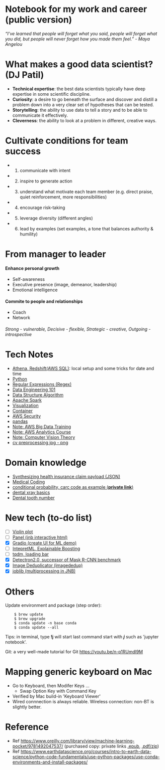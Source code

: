 # Notebook for my work and career (public version)

*“I’ve learned that people will forget what you said, people will forget what you did, but people will never forget how you made them feel.” - Maya Angelou*

# What makes a good data scientist? (DJ Patil)
- **Technical expertise**: the best data scientists typically have deep expertise in some scientific discipline.
- **Curiosity**: a desire to go beneath the surface and discover and distill a problem down into a very clear set of hypotheses that can be tested.
- **Storytelling**: the ability to use data to tell a story and to be able to communicate it effectively.
- **Cleverness**: the ability to look at a problem in different, creative ways.

# Cultivate conditions for team success
- 1. communicate with intent
- 2. inspire to generate action
- 3. understand what motivate each team member (e.g. direct praise, quiet reinforcement, more responsibilities)
- 4. encourage risk-taking
- 5. leverage diversity (different angles)
- 6. lead by examples (set examples, a tone that balances authority & humility)

# From manager to leader 
#### Enhance personal growth
- Self-awareness
- Executive presence (image, demeanor, leadership)
- Emotional intelligence

#### Commite to people and relationships
- Coach
- Network
###### Strong - vulnerable, Decisive - flexible, Strategic - creative, Outgoing - introspective

# Tech Notes
- [Athena, Redshift(AWS SQL)](https://github.com/er1czz/tech_notes/blob/main/tech/athena.md): local setup and some tricks for date and time
- [Python](https://github.com/er1czz/tech_notes/blob/main/tech/python.md)
- [Regular Expressions (Regex)](https://github.com/er1czz/tech_notes/blob/main/tech/Regex.md)
- [Data Engineering 101](https://github.com/er1czz/tech_notes/blob/main/tech/data_engineering_101.md)
- [Data Structure Algorithm](https://github.com/er1czz/tech_notes/blob/main/tech/data_structure_algorithm.md)
- [Apache Spark](https://github.com/er1czz/tech_notes/blob/main/tech/spark.md)
- [Visualization](https://github.com/er1czz/tech_notes/blob/main/tech/visualization.md)
- [Container](https://github.com/er1czz/tech_notes/blob/main/tech/container.md)
- [AWS Security](https://github.com/er1czz/tech_notes/blob/main/tech/AWS_security.md)
- [pandas](https://github.com/er1czz/tech_notes/blob/main/tech/pandas.md)
- [Note: AWS Big Data Training](https://github.com/er1czz/tech_notes/blob/main/tech/TrainingNote_AWS_big_data.md)
- [Note: AWS Analytics Course](https://github.com/er1czz/tech_notes/blob/main/tech/Course_AWS_analytics.md)
- [Note: Computer Vision Theory](https://github.com/er1czz/tech_notes/blob/main/tech/Note_course_CV_theory.md)
- [cv preprocessing jpg - png](https://github.com/er1czz/tech_notes/blob/main/tech/cv_preprocessing.md)

# Domain knowledge
- [Synthesizing health insurance claim payload (JSON)](https://github.com/er1czz/tech_notes/blob/main/SME/payload_syn.md)
- [Medical Coding](https://github.com/er1czz/tech_notes/blob/main/SME/Note_medical_coding.md)
- [conditional probability, carc code as example (**private link**)](https://github.com/er1czz/writeup/blob/main/SME/Writeup_Conditional_Probability_for_reason_codes.pdf)
- [dental xray basics](https://github.com/er1czz/tech_notes/blob/main/SME/dentalxrays.md)
- [Dental tooth number](https://github.com/er1czz/tech_notes/blob/main/SME/tooth_number.md)

# New tech (to-do list)
- [ ] [Violin plot](https://en.wikipedia.org/wiki/Violin_plot)
- [ ] [Panel (jnb interactive html)](https://github.com/holoviz/panel)
- [x] [Gradio (create UI for ML demo)](https://github.com/gradio-app/gradio)
- [ ] [IntepretML, Explainable Boosting](https://github.com/interpretml/interpret)
- [ ] [tqdm, loading bar](https://github.com/tqdm/tqdm#usage)
- [x] [Detectron2.0, successor of Mask R-CNN benchmark](https://github.com/facebookresearch/detectron2)
- [x] [Image Deduplicator (imagededup)](https://github.com/idealo/imagededup)
- [x] [joblib (multiprocessing in JNB)](https://joblib.readthedocs.io/en/latest/why.html)

# Others
Update environment and package (step order): 
```
    $ brew update 
    $ brew upgrade
    $ conda update -n base conda    
    $ conda update --all
```
Tips: in terminal, type <b>!j</b> will start last command start with <b>*j*</b> such as 'jupyter notebook'.

Git: a very well-made tutorial for Git https://youtu.be/n-p1RUmdl9M

# Mapping generic keyboard on Mac
- Go to Keyboard, then Modifer Keys ...
    - Swap Option Key with Command Key
- Verified by Mac build-in 'Keyboard Viewer'
- Wired connnection is always reliable. Wireless connection: non-BT is slightly better.

# Reference
- Ref https://www.oreilly.com/library/view/machine-learning-pocket/9781492047537/ (purchased copy: private links [.epub](https://github.com/er1czz/writeup/blob/main/tech/machinelearningpocketreference.epub), [.pdf/zip](https://github.com/er1czz/writeup/blob/main/tech/machinelearningpocketreference.zip))
- Ref https://www.earthdatascience.org/courses/intro-to-earth-data-science/python-code-fundamentals/use-python-packages/use-conda-environments-and-install-packages/
